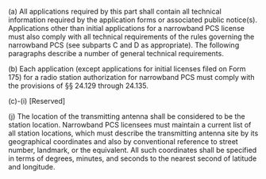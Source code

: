 (a) All applications required by this part shall contain all technical information required by the application forms or associated public notice(s). Applications other than initial applications for a narrowband PCS license must also comply with all technical requirements of the rules governing the narrowband PCS (see subparts C and D as appropriate). The following paragraphs describe a number of general technical requirements.

(b) Each application (except applications for initial licenses filed on Form 175) for a radio station authorization for narrowband PCS must comply with the provisions of §§ 24.129 through 24.135.

(c)-(i) [Reserved]

(j) The location of the transmitting antenna shall be considered to be the station location. Narrowband PCS licensees must maintain a current list of all station locations, which must describe the transmitting antenna site by its geographical coordinates and also by conventional reference to street number, landmark, or the equivalent. All such coordinates shall be specified in terms of degrees, minutes, and seconds to the nearest second of latitude and longitude.

